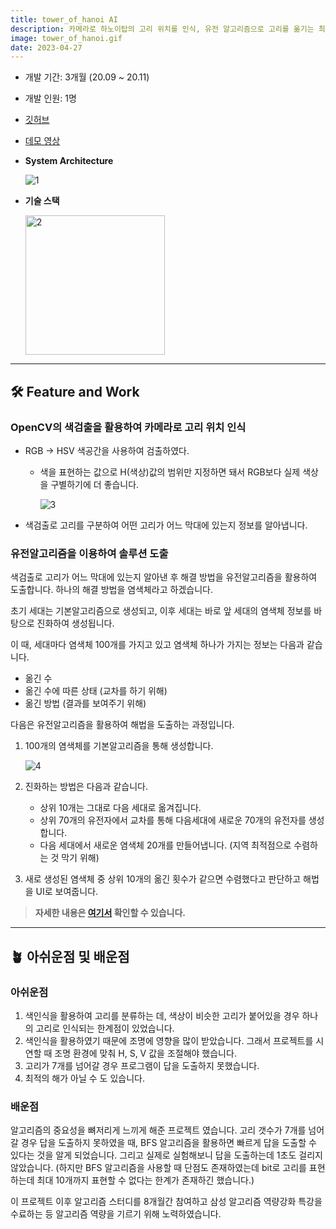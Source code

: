 ```yaml
---
title: tower_of_hanoi AI
description: 카메라로 하노이탑의 고리 위치를 인식, 유전 알고리즘으로 고리를 옮기는 최소 횟수를 계산하여 화면에 보여주는 프로그램입니다.
image: tower_of_hanoi.gif
date: 2023-04-27
---
```


- 개발 기간: 3개월 (20.09 ~ 20.11)
- 개발 인원: 1명
- [깃허브](https://github.com/soomanbaek/tower_of_hanoi)
- [데모 영상](https://www.youtube.com/watch?v=Jg3dNRvD308)
- **System Architecture**

  ![1](https://user-images.githubusercontent.com/72093196/234813883-702e7e3a-0e90-4911-9e13-237d9ee20db9.png)

- **기술 스택**

  <img width="223" alt="2" src="https://user-images.githubusercontent.com/72093196/234813880-9c769cce-75b0-41d6-8991-c60bee0568a2.png">

---
## 🛠 Feature and Work

### OpenCV의 색검출을 활용하여 카메라로 고리 위치 인식
- RGB → HSV 색공간을 사용하여 검출하였다.
    - 색을 표현하는 값으로 H(색상)값의 범위만 지정하면 돼서 RGB보다 실제 색상을 구별하기에 더 좋습니다.

      ![3](https://user-images.githubusercontent.com/72093196/234813877-afbbd493-a1e1-4b1f-b63a-b371babbb394.png)

- 색검출로 고리를 구분하여 어떤 고리가 어느 막대에 있는지 정보를 알아냅니다.

### 유전알고리즘을 이용하여 솔루션 도출

색검출로 고리가 어느 막대에 있는지 알아낸 후 해결 방법을 유전알고리즘을 활용하여 도출합니다. 하나의 해결 방법을 염색체라고 하겠습니다.

초기 세대는 기본알고리즘으로 생성되고, 이후 세대는 바로 앞 세대의 염색체 정보를 바탕으로 진화하여 생성됩니다.

이 때, 세대마다 염색체 100개를 가지고 있고 염색체 하나가 가지는 정보는 다음과 같습니다.

- 옮긴 수
- 옮긴 수에 따른 상태 (교차를 하기 위해)
- 옮긴 방법 (결과를 보여주기 위해)

다음은 유전알고리즘을 활용하여 해법을 도출하는 과정입니다.

1. 100개의 염색체를 기본알고리즘을 통해 생성합니다.

   ![4](https://user-images.githubusercontent.com/72093196/234813868-1e8c6c71-8781-4edf-b3af-e00fb61e5d1d.png)

2. 진화하는 방법은 다음과 같습니다.
    - 상위 10개는 그대로 다음 세대로 옮겨집니다.
    - 상위 70개의 유전자에서 교차를 통해 다음세대에 새로운 70개의 유전자를 생성합니다.
    - 다음 세대에서 새로운 염색체 20개를 만들어냅니다. (지역 최적점으로 수렴하는 것 막기 위해)
3. 새로 생성된 염색체 중 상위 10개의 옮긴 횟수가 같으면 수렴했다고 판단하고 해법을 UI로 보여줍니다.

> **자세한 내용은 [여기서](https://velog.io/@soomanbaek/%EC%9C%A0%EC%A0%84%EC%95%8C%EA%B3%A0%EB%A6%AC%EC%A6%98%EC%9D%84-%EC%9D%B4%EC%9A%A9%ED%95%9C-%ED%95%98%EB%85%B8%EC%9D%B4%ED%83%91-AI) 확인할 수 있습니다.**

---

## 🪴 아쉬운점 및 배운점

### 아쉬운점

1. 색인식을 활용하여 고리를 분류하는 데, 색상이 비슷한 고리가 붙어있을 경우 하나의 고리로 인식되는 한계점이 있었습니다.
2. 색인식을 활용하였기 때문에 조명에 영향을 많이 받았습니다. 그래서 프로젝트를 시연할 때 조명 환경에 맞춰 H, S, V 값을 조절해야 했습니다.
3. 고리가 7개를 넘어갈 경우 프로그램이 답을 도출하지 못했습니다.
4. 최적의 해가 아닐 수 도 있습니다.

### 배운점

알고리즘의 중요성을 뼈저리게 느끼게 해준 프로젝트 였습니다. 고리 갯수가 7개를 넘어갈 경우 답을 도출하지 못하였을 때, BFS 알고리즘을 활용하면 빠르게 답을 도출할 수 있다는 것을 알게 되었습니다. 그리고 실제로 실험해보니 답을 도출하는데 1초도 걸리지 않았습니다. (하지만 BFS 알고리즘을 사용할 때 단점도 존재하였는데 bit로 고리를 표현하는데 최대 10개까지 표현할 수 없다는 한계가 존재하긴 했습니다.)

이 프로젝트 이후 알고리즘 스터디를 8개월간 참여하고 삼성 알고리즘 역량강화 특강을 수료하는 등 알고리즘 역량을 기르기 위해 노력하였습니다.